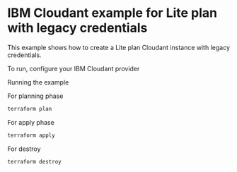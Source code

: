 # IBM Cloudant example for Lite plan with legacy credentials

This example shows how to create a Lite plan Cloudant instance with legacy credentials.

To run, configure your IBM Cloudant provider

Running the example

For planning phase

```sh
terraform plan
```

For apply phase

```sh
terraform apply
```

For destroy

```sh
terraform destroy
```
